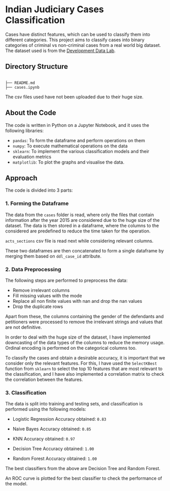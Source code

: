 # Indian Judiciary Cases Classification

Cases have distinct features, which can be used to classify them into different categories. This project aims to classify cases into binary categories of criminal vs non-criminal cases from a real world big dataset. The dataset used is from the [Development Data Lab](https://www.devdatalab.org/).

## Directory Structure

```text

├── README.md
├── cases.ipynb
```

The csv files used have not been uploaded due to their huge size.

## About the Code

The code is written in Python on a Jupyter Notebook, and it uses the following libraries:

- `pandas`: To form the dataframe and perform operations on them
- `numpy`: To execute mathematical operations on the data
- `sklearn`: To implement the various classification models and their evaluation metrics
- `matplotlib`: To plot the graphs and visualise the data.

## Approach

The code is divided into 3 parts:

### 1. Forming the Dataframe

The data from the `cases` folder is read, where only the files that contain information after the year 2015 are considered due to the huge size of the dataset. The data is then stored in a dataframe, where the columns to the considered are predefined to reduce the time taken for the operation.

`acts_sections` csv file is read next while considering relevant columns.

These two dataframes are then concatenated to form a single dataframe by merging them based on `ddl_case_id` attribute.

### 2. Data Preprocessing

The following steps are performed to preprocess the data:

- Remove irrelevant columns
- Fill missing values with the mode
- Replace all non finite values with nan and drop the nan values
- Drop the duplicate rows

Apart from these, the columns containing the gender of the defendants and petitioners were processed to remove the irrelevant strings and values that are not definitive.

In order to deal with the huge size of the dataset, I have implemented downcasting of the data types of the columns to reduce the memory usage.
Ordinal encoding is performed on the categorical columns too.

To classify the cases and obtain a desirable accuracy, it is important that we consider only the relevant features. For this, I have used the `SelectKBest` function from `sklearn` to select the top 10 features that are most relevant to the classification, and I have also implemented a correlation matrix to check the correlation between the features.

### 3. Classification

The data is split into training and testing sets, and classification is performed using the following models:

- Logistic Regression
  Accuracy obtained: `0.83`

- Naive Bayes
  Accuracy obtained: `0.85`

- KNN
  Accuracy obtained: `0.97`

- Decision Tree
  Accuracy obtained: `1.00`

- Random Forest
  Accuracy obtained: `1.00`

The best classifiers from the above are Decision Tree and Random Forest.

An ROC curve is plotted for the best classifier to check the performance of the model.
